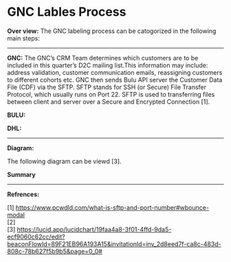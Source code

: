 # GNC Lables Process

**Over view:** The GNC labeling process can be catogorized in the following main steps:

----------------------

**GNC:** The GNC’s CRM Team determines which customers are to be included in this quarter’s D2C mailing list.This information may include: address validation, customer communication emails, reassigning customers to different cohorts etc. GNC then sends Bulu API server the Customer Data File (CDF) via the SFTP. SFTP stands for SSH (or Secure) File Transfer Protocol, which usually runs on Port 22. SFTP is used to transferring files between client and server over a Secure and Encrypted Connection [1].

**BULU:**

**DHL:**

 --------------------------
 
**Diagram:**



The following diagram can be viewd [3].

**Summary**
 
---------------------------------------------
**Refrences:**

[1] https://www.pcwdld.com/what-is-sftp-and-port-number#wbounce-modal<br>
[2]<br>
[3] https://lucid.app/lucidchart/19faa4a8-3f01-4ffd-9da5-ecf9060c62cc/edit?beaconFlowId=89F21EB96A193A15&invitationId=inv_2d8eed7f-ca8c-483d-808c-78b627f5b9b5&page=0_0#
